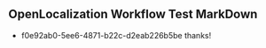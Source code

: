 ## OpenLocalization Workflow Test MarkDown
* f0e92ab0-5ee6-4871-b22c-d2eab226b5be thanks!

<!--HONumber=Sep16_HO1-->


